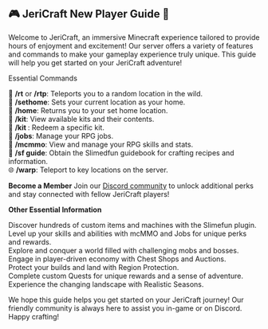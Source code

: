 ## 🎮 JeriCraft New Player Guide 🌟

Welcome to JeriCraft, an immersive Minecraft experience tailored to provide hours of enjoyment and excitement! Our
server offers a variety of features and commands to make your gameplay experience truly unique. This guide will help you
get started on your JeriCraft adventure!

Essential Commands

🏡 **/rt** or **/rtp**: Teleports you to a random location in the wild.<br>
🏡 **/sethome**: Sets your current location as your home.<br>
🏡 **/home**: Returns you to your set home location.<br>
🎒 **/kit**: View available kits and their contents.<br>
🎒 **/kit <name>**: Redeem a specific kit.<br>
💼 **/jobs**: Manage your RPG jobs.<br>
🎯 **/mcmmo**: View and manage your RPG skills and stats.<br>
🧪 **/sf guide**: Obtain the Slimedfun guidebook for crafting recipes and information.<br>
🌐 **/warp**: Teleport to key locations on the server.

**Become a Member**
Join our [Discord community](discord.com/invite/vcyM6epaqg) to unlock additional perks and stay connected with fellow
JeriCraft players!

**Other Essential Information**

Discover hundreds of custom items and machines with the Slimefun plugin.<br>
Level up your skills and abilities with mcMMO and Jobs for unique perks and rewards.<br>
Explore and conquer a world filled with challenging mobs and bosses.<br>
Engage in player-driven economy with Chest Shops and Auctions.<br>
Protect your builds and land with Region Protection.<br>
Complete custom Quests for unique rewards and a sense of adventure.<br>
Experience the changing landscape with Realistic Seasons.

We hope this guide helps you get started on your JeriCraft journey! Our friendly community is always here to assist you
in-game or on Discord. Happy crafting!
